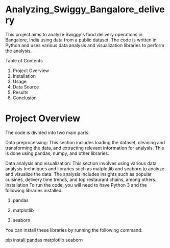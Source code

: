 # Analyzing_Swiggy_Bangalore_delivery

This project aims to analyze Swiggy's food delivery operations in Bangalore, India using data from a public dataset. The code is written in Python and uses various data analysis and visualization libraries to perform the analysis.

Table of Contents

1. Project Overview
2. Installation
3. Usage
4. Data Source
5. Results
6. Conclusion


# Project Overview

The code is divided into two main parts:

Data preprocessing:
This section includes loading the dataset, cleaning and transforming the data, and extracting relevant information for analysis. This is done using pandas, numpy, and other libraries.

Data analysis and visualization:
This section involves using various data analysis techniques and libraries such as matplotlib and seaborn to analyze and visualize the data. The analysis includes insights such as popular cuisines, delivery time trends, and top restaurant chains, among others. Installation To run the code, you will need to have Python 3 and the following libraries installed:

1. pandas

2. matplotlib

3. seaborn

You can install these libraries by running the following command:

pip install pandas matplotlib seaborn
